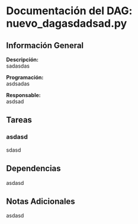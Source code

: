 # Documentación del DAG: nuevo_dagasdadsad.py

## Información General

**Descripción:**  
sadasdas

**Programación:**  
asdsadas

**Responsable:**  
asdsad

## Tareas

### asdasd
sdasd

## Dependencias
asdasd

## Notas Adicionales
asdasd
